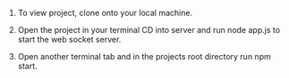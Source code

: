 1. To view project, clone onto your local machine.

2. Open the project in your terminal CD into server and run node app.js to start the web socket server.

3. Open another terminal tab and in the projects root directory run npm start.
